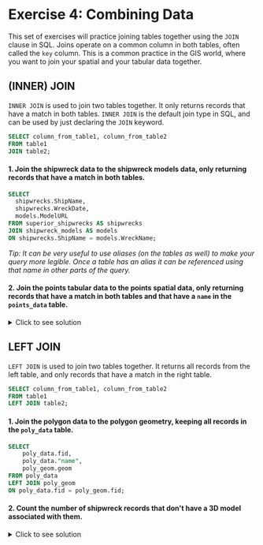 # Exercise 4: Combining Data

This set of exercises will practice joining tables together using the `JOIN` clause in SQL. Joins operate on a common column in both tables, often called the `key` column. This is a common practice in the GIS world, where you want to join your spatial and your tabular data together.

## (INNER) JOIN

`INNER JOIN` is used to join two tables together. It only returns records that have a match in both tables. `INNER JOIN` is the default join type in SQL, and can be used by just declaring the `JOIN` keyword.

```sql
SELECT column_from_table1, column_from_table2
FROM table1
JOIN table2;
```

#### 1. Join the shipwreck data to the shipwreck models data, only returning records that have a match in both tables.

```sql
SELECT
  shipwrecks.ShipName,
  shipwrecks.WreckDate,
  models.ModelURL
FROM superior_shipwrecks AS shipwrecks
JOIN shipwreck_models AS models
ON shipwrecks.ShipName = models.WreckName;
```

_Tip: It can be very useful to use aliases (on the tables as well) to make your query more legible. Once a table has an alias it can be referenced using that name in other parts of the query._

#### 2. Join the points tabular data to the points spatial data, only returning records that have a match in both tables and that have a `name` in the `points_data` table.

<details>
  <summary>Click to see solution</summary>

```sql
SELECT
    points_data.fid,
    points_data."name",
    points_geom.geom
FROM points_data
JOIN points_geom
ON points_data.fid = points_geom.fid
WHERE points_data."name" IS NOT NULL;
```

</details>

## LEFT JOIN

`LEFT JOIN` is used to join two tables together. It returns all records from the left table, and only records that have a match in the right table.

```sql
SELECT column_from_table1, column_from_table2
FROM table1
LEFT JOIN table2;
```

#### 1. Join the polygon data to the polygon geometry, keeping all records in the `poly_data` table.

```sql
SELECT
    poly_data.fid,
    poly_data."name",
    poly_geom.geom
FROM poly_data
LEFT JOIN poly_geom
ON poly_data.fid = poly_geom.fid;
```

#### 2. Count the number of shipwreck records that don't have a 3D model associated with them.

<details>
  <summary>Click to see solution</summary>

```sql
SELECT COUNT(*) AS "Number of shipwrecks with no model"
FROM superior_shipwrecks AS shipwrecks
LEFT JOIN shipwreck_models AS models
ON shipwrecks.ShipName = models.WreckName
WHERE ModelURL IS NULL;
```

</details>
